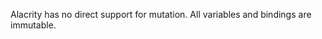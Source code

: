 [//]: # (title: Mutation)

Alacrity has no direct support for mutation. All variables and bindings are immutable.
